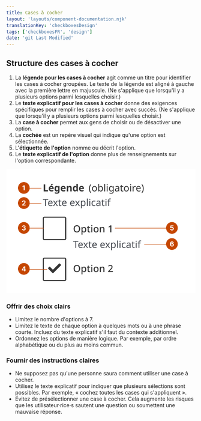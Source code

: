 ```yaml
---
title: Cases à cocher
layout: 'layouts/component-documentation.njk'
translationKey: 'checkboxesDesign'
tags: ['checkboxesFR', 'design']
date: 'git Last Modified'
---
```


## Structure des cases à cocher

<ol class="anatomy-list">
  <li>La <strong>légende pour les cases à cocher</strong> agit comme un titre pour identifier les cases à cocher groupées. Le texte de la légende est aligné à gauche avec la première lettre en majuscule. (Ne s'applique que lorsqu'il y a plusieurs options parmi lesquelles choisir.)</li>
  <li>Le <strong>texte explicatif pour les cases à cocher</strong> donne des exigences spécifiques pour remplir les cases à cocher avec succès. (Ne s'applique que lorsqu'il y a plusieurs options parmi lesquelles choisir.)</li>
  <li>La <strong>case à cocher</strong> permet aux gens de choisir ou de désactiver une option.</li>
  <li>La <strong>cochée</strong> est un repère visuel qui indique qu'une option est sélectionnée.</li>
  <li>L'<strong>étiquette de l'option</strong> nomme ou décrit l'option.</li>
  <li>Le <strong>texte explicatif de l'option</strong> donne plus de renseignements sur l'option correspondante.</li>
</ol>

<img class="b-sm b-default p-300" src="/images/fr/components/anatomy/gcds-checkboxes-anatomy.svg" alt="Structure des cases à cocher montrant les étiquettes « légende » en haut et « texte explicatif » en dessous. Plus bas, il y a deux cases à cocher avec leurs libellés à côté et un texte explicatif. Une des cases est cochée." />

### Offrir des choix clairs

* Limitez le nombre d'options à 7.
* Limitez le texte de chaque option à quelques mots ou à une phrase courte. Incluez du texte explicatif s'il faut du contexte additionnel.  
* Ordonnez les options de manière logique. Par exemple, par ordre alphabétique ou du plus au moins commun.

### Fournir des instructions claires

* Ne supposez pas qu'une personne saura comment utiliser une case à cocher.  
* Utilisez le texte explicatif pour indiquer que plusieurs sélections sont possibles. Par exemple, « cochez toutes les cases qui s'appliquent ».  
* Évitez de présélectionner une case à cocher. Cela augmente les risques que les utilisateur·rice·s sautent une question ou soumettent une mauvaise réponse.
